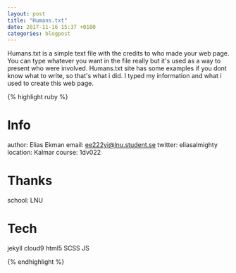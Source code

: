 ```yaml
---
layout: post
title: "Humans.txt"
date: 2017-11-16 15:37 +0100
categories: blogpost
---
```


Humans.txt is a simple text file with the credits to who made your web page. You can type whatever you want in the file really but it's used as a way to present who were involved.
Humans.txt site has some examples if you dont know what to write, so that's what i did. I typed my information and what i used to create this web page.

{% highlight ruby %}
# Info

author: Elias Ekman
email: ee222yi@lnu.student.se
twitter: eliasalmighty
location: Kalmar
course: 1dv022

# Thanks

school: LNU

# Tech

jekyll
cloud9
html5
SCSS
JS

{% endhighlight %}